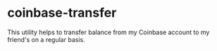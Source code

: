 # coinbase-transfer
This utility helps to transfer balance from my Coinbase account to my friend's on a regular basis.
